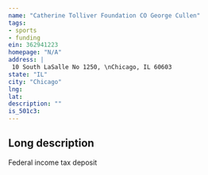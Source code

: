 ```yaml
---
name: "Catherine Tolliver Foundation CO George Cullen"
tags:
- sports
- funding
ein: 362941223
homepage: "N/A"
address: |
 10 South LaSalle No 1250, \nChicago, IL 60603
state: "IL"
city: "Chicago"
lng: 
lat: 
description: ""
is_501c3: 
---
```


## Long description

Federal income tax deposit
